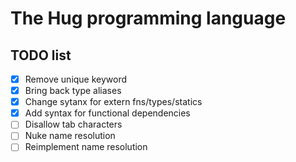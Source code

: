 # The Hug programming language

## TODO list

- [x] Remove unique keyword
- [x] Bring back type aliases
- [x] Change sytanx for extern fns/types/statics
- [x] Add syntax for functional dependencies
- [ ] Disallow tab characters
- [ ] Nuke name resolution
- [ ] Reimplement name resolution
